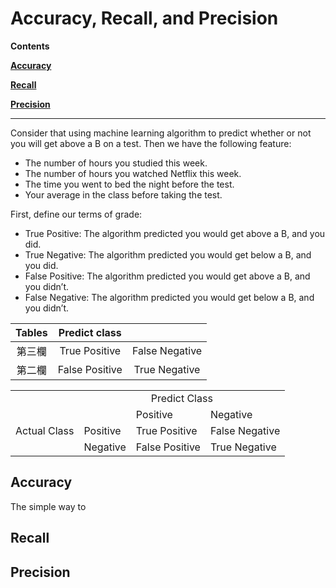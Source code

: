 # Accuracy, Recall, and Precision

**Contents**

[**Accuracy**](#acc)

[**Recall**](#recall)

[**Precision**](#pre)

-----
Consider that using machine learning algorithm to predict whether or not you will get above a B on a test. Then we have the following feature:  
* The number of hours you studied this week.  
* The number of hours you watched Netflix this week.  
* The time you went to bed the night before the test.  
* Your average in the class before taking the test.  

First, define our terms of grade:  
* True Positive: The algorithm predicted you would get above a B, and you did.
* True Negative: The algorithm predicted you would get below a B, and you did.
* False Positive: The algorithm predicted you would get above a B, and you didn’t.
* False Negative: The algorithm predicted you would get below a B, and you didn’t.

| Tables        | Predict class||
| :-------------: |:-------------:| :-----:|
| 第三欄        | True Positive      | False Negative |
| 第二欄        | False Positive      |   True Negative |

<table>
    <tr>
        <td > </td> 
        <td colspan="3"><center>Predict Class<center></td> 
   </tr>
    <tr>
        <td rowspan="3">Actual Class</td>
        <td > </td> 
        <td >Positive</td> 
        <td >Negative</td> 
    </tr>
    <tr>
        <td >Positive</td> 
        <td >True Positive</td> 
        <td >False Negative</td> 
    </tr>
    <tr>
        <td >Negative</td>
        <td >False Positive</td>  
        <td >True Negative</td>
    </tr>
</table>

## Accuracy <a name="acc"/>

The simple way to 

## Recall <a name="recall"/>

## Precision <a name="pre"/>
